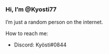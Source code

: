 ### Hi, I’m @Kyosti77
 
 I’m just a random person on the internet.
 
 How to reach me:
- Discord: Kyösti#0844
